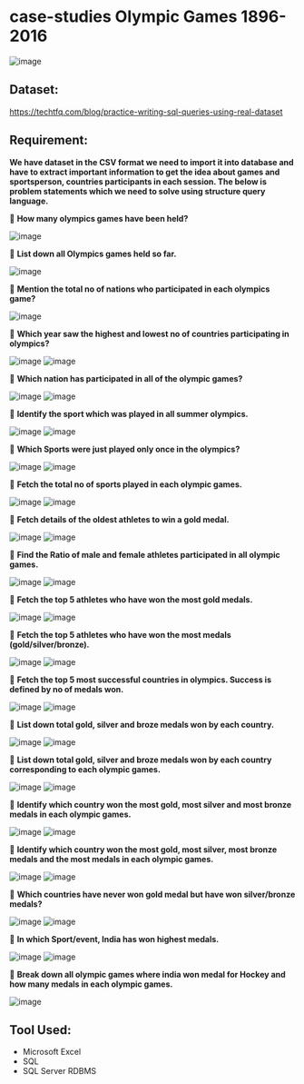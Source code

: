 # case-studies Olympic Games 1896-2016

![image](https://user-images.githubusercontent.com/92555446/187437164-b0bbad30-97d4-4ce5-a835-2de27a39bedf.png)

## Dataset: 

https://techtfq.com/blog/practice-writing-sql-queries-using-real-dataset

## Requirement:
**We have dataset in the CSV format we need to import it into database and have to extract important information to get the idea about games and sportsperson, countries participants in each session. The below is problem statements which we need to solve using structure query language.**

:red_circle: **How many olympics games have been held?**

![image](https://user-images.githubusercontent.com/92555446/187253333-980354c9-ef31-4d83-bc80-6269372bb80f.png)

:red_circle: **List down all Olympics games held so far.**

![image](https://user-images.githubusercontent.com/92555446/187254051-bd90dc97-96b1-4ad1-bca6-b8002c39cb29.png)

:red_circle: **Mention the total no of nations who participated in each olympics game?**

![image](https://user-images.githubusercontent.com/92555446/187254174-157b1a49-09bb-4d88-99b5-7556ab31f0f7.png)

:red_circle: **Which year saw the highest and lowest no of countries participating in olympics?**

![image](https://user-images.githubusercontent.com/92555446/187255272-cfaca2e9-ffdf-449b-b3c5-e23d9c75aebc.png)
![image](https://user-images.githubusercontent.com/92555446/187255345-efca3895-b331-4971-80dc-1cc6b8297e5e.png)

:red_circle: **Which nation has participated in all of the olympic games?**

![image](https://user-images.githubusercontent.com/92555446/187255921-754d70ec-16f9-457e-a148-f2f800f39315.png)
![image](https://user-images.githubusercontent.com/92555446/187256011-cd6fab9c-1344-4f5b-bdd0-1146497e6ca8.png)

:red_circle: **Identify the sport which was played in all summer olympics.**

![image](https://user-images.githubusercontent.com/92555446/187256062-3ea283f1-05c4-4d97-a516-315e861e77f8.png)
![image](https://user-images.githubusercontent.com/92555446/187256115-e552043a-9f6e-44d9-8076-a8b1315150bc.png)

:red_circle: **Which Sports were just played only once in the olympics?**

![image](https://user-images.githubusercontent.com/92555446/187256226-94db2b7f-0878-4f57-9915-6548cf0694be.png)
![image](https://user-images.githubusercontent.com/92555446/187256329-dbcfc120-41c8-4e5d-8a6f-24df75bbdc33.png)

:red_circle: **Fetch the total no of sports played in each olympic games.**

![image](https://user-images.githubusercontent.com/92555446/187256434-1b366013-c197-4862-a1c0-d000dac772c0.png)
![image](https://user-images.githubusercontent.com/92555446/187256495-0daed539-3272-4aad-9fec-bc557cd2b630.png)


:red_circle: **Fetch details of the oldest athletes to win a gold medal.**

![image](https://user-images.githubusercontent.com/92555446/187256596-c2b52e8a-414d-403a-a784-3d58d1a1015e.png)
![image](https://user-images.githubusercontent.com/92555446/187256647-376e1740-016e-4e66-abd8-0231c9d5bf4d.png)

:red_circle: **Find the Ratio of male and female athletes participated in all olympic games.**

![image](https://user-images.githubusercontent.com/92555446/187256753-01f6045b-82a1-44e1-99ae-f9a84d9ab120.png)
![image](https://user-images.githubusercontent.com/92555446/187256802-e2fcc224-a571-4865-bd7f-dd2b8fc96b68.png)

:red_circle: **Fetch the top 5 athletes who have won the most gold medals.**

![image](https://user-images.githubusercontent.com/92555446/187257081-b480159a-1670-42de-b789-c2c380be3cff.png)
![image](https://user-images.githubusercontent.com/92555446/187257181-2bd37c4e-7a3b-4833-8e21-c14b69a0c8a1.png)

:red_circle: **Fetch the top 5 athletes who have won the most medals (gold/silver/bronze).**

![image](https://user-images.githubusercontent.com/92555446/187257369-2c614d77-b905-4921-817f-24001300935f.png)
![image](https://user-images.githubusercontent.com/92555446/187257464-4a50730b-ca6f-4c27-9805-44be4ec14823.png)

:red_circle: **Fetch the top 5 most successful countries in olympics. Success is defined by no of medals won.**

![image](https://user-images.githubusercontent.com/92555446/187257692-f8f34003-611b-43ec-a34a-abbd1e47e05c.png)
![image](https://user-images.githubusercontent.com/92555446/187257775-91fa81bd-5b8c-4af4-81ce-010aaac6d979.png)

:red_circle: **List down total gold, silver and broze medals won by each country.**

![image](https://user-images.githubusercontent.com/92555446/187257996-b3c9dbd8-4b00-4c48-8de6-09b1612971f9.png)
![image](https://user-images.githubusercontent.com/92555446/187258084-379f1d11-5fac-4f1b-bd45-74c331e91401.png)

:red_circle: **List down total gold, silver and broze medals won by each country corresponding to each olympic games.**

![image](https://user-images.githubusercontent.com/92555446/187258313-ea197aa6-937b-4f78-bcd3-4183c67a9e21.png)
![image](https://user-images.githubusercontent.com/92555446/187258403-05b0b849-7b92-48dd-8ffb-69604ce03276.png)

:red_circle: **Identify which country won the most gold, most silver and most bronze medals in each olympic games.**

![image](https://user-images.githubusercontent.com/92555446/187258806-b63e9b17-5795-4ffe-9a70-931c550195bf.png)
![image](https://user-images.githubusercontent.com/92555446/187258889-f18169c6-1622-4164-a7f4-00518e4db6c7.png)

:red_circle: **Identify which country won the most gold, most silver, most bronze medals and the most medals in each olympic games.**

![image](https://user-images.githubusercontent.com/92555446/187259422-de5ead89-591c-4387-b7af-4adf14ba64be.png)
![image](https://user-images.githubusercontent.com/92555446/187259544-bd3ef628-cf9d-4939-b3d5-0e2f953a6cd7.png)

:red_circle: **Which countries have never won gold medal but have won silver/bronze medals?**

![image](https://user-images.githubusercontent.com/92555446/187259744-778b0091-a9bd-4338-9add-176e1191b5b8.png)
![image](https://user-images.githubusercontent.com/92555446/187259802-14f5929c-6424-4d51-a73c-b9ecb9c2d6b7.png)

:red_circle: **In which Sport/event, India has won highest medals.**

![image](https://user-images.githubusercontent.com/92555446/187259951-1804e4fe-13dd-4a6b-9524-a2739ad3a533.png)
![image](https://user-images.githubusercontent.com/92555446/187260053-2d4b3ee1-984f-421d-bea2-2ad715b40adf.png)

:red_circle: **Break down all olympic games where india won medal for Hockey and how many medals in each olympic games.**

![image](https://user-images.githubusercontent.com/92555446/187260341-afcefc68-c5aa-45f0-bd20-b87660effd12.png)

## Tool Used:
- Microsoft Excel 
- SQL 
- SQL Server RDBMS

